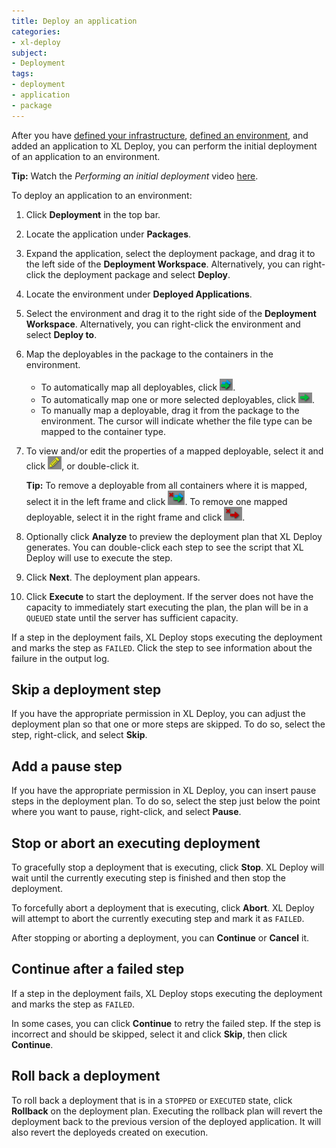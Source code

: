 ```yaml
---
title: Deploy an application
categories:
- xl-deploy
subject:
- Deployment
tags:
- deployment
- application
- package
---
```


After you have [defined your infrastructure](connect-xl-deploy-to-your-infrastructure.html), [defined an environment](create-an-environment-in-xl-deploy.html), and added an application to XL Deploy, you can perform the initial deployment of an application to an environment.

**Tip:** Watch the *Performing an initial deployment* video [here](http://vimeo.com/97815293).

To deploy an application to an environment:

1. Click **Deployment** in the top bar.
1. Locate the application under **Packages**.
1. Expand the application, select the deployment package, and drag it to the left side of the **Deployment Workspace**. Alternatively, you can right-click the deployment package and select **Deploy**.
1. Locate the environment under **Deployed Applications**.
1. Select the environment and drag it to the right side of the **Deployment Workspace**. Alternatively, you can right-click the environment and select **Deploy to**.
1. Map the deployables in the package to the containers in the environment. 
    * To automatically map all deployables, click ![Auto-map all deployables](/images/button_auto-map.png).
    * To automatically map one or more selected deployables, click ![Auto-map single deployable](/images/button_auto-map_single.png).
    * To manually map a deployable, drag it from the package to the environment. The cursor will indicate whether the file type can be mapped to the container type.
1. To view and/or edit the properties of a mapped deployable, select it and click ![Edit deployed](/images/button_edit_deployed.png), or double-click it.

    **Tip:** To remove a deployable from all containers where it is mapped, select it in the left frame and click ![Remove deployed from all containers](/images/remove_deployed.png). To remove one mapped deployable, select it in the right frame and click ![Remove deployed](/images/button_remove_deployed.png).

1. Optionally click **Analyze** to preview the deployment plan that XL Deploy generates. You can double-click each step to see the script that XL Deploy will use to execute the step.
1. Click **Next**. The deployment plan appears.
1. Click **Execute** to start the deployment. If the server does not have the capacity to immediately start executing the plan, the plan will be in a `QUEUED` state until the server has sufficient capacity. 

If a step in the deployment fails, XL Deploy stops executing the deployment and marks the step as `FAILED`. Click the step to see information about the failure in the output log.

## Skip a deployment step

If you have the appropriate permission in XL Deploy, you can adjust the deployment plan so that one or more steps are skipped. To do so, select the step, right-click, and select **Skip**. 

## Add a pause step

If you have the appropriate permission in XL Deploy, you can insert pause steps in the deployment plan. To do so, select the step just below the point where you want to pause, right-click, and select **Pause**.

## Stop or abort an executing deployment

To gracefully stop a deployment that is executing, click **Stop**. XL Deploy will wait until the currently executing step is finished and then stop the deployment.

To forcefully abort a deployment that is executing, click **Abort**. XL Deploy will attempt to abort the currently executing step and mark it as `FAILED`.

After stopping or aborting a deployment, you can **Continue** or **Cancel** it.

## Continue after a failed step

If a step in the deployment fails, XL Deploy stops executing the deployment and marks the step as `FAILED`.

In some cases, you can click **Continue** to retry the failed step. If the step is incorrect and should be skipped, select it and click **Skip**, then click **Continue**.

## Roll back a deployment

To roll back a deployment that is in a `STOPPED` or `EXECUTED` state, click **Rollback** on the deployment plan. Executing the rollback plan will revert the deployment back to the previous version of the deployed application. It will also revert the deployeds created on execution.
